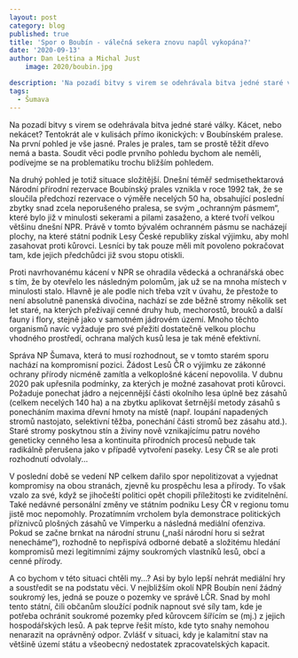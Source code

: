 ```yaml
---
layout: post
category: blog
published: true
title: 'Spor o Boubín - válečná sekera znovu napůl vykopána?'
date: '2020-09-13'
author: Dan Leština a Michal Just
    image: 2020/boubin.jpg

description: 'Na pozadí bitvy s virem se odehrávala bitva jedné staré války. Kácet, nebo nekácet? Tentokrát ale v kulisách přímo ikonických: v Boubínském pralese. Na první pohled je vše jasné. Prales je prales, tam se prostě těžit dřevo nemá a basta. Soudit věci podle prvního pohledu bychom ale neměli, podívejme se na problematiku trochu bližším pohledem.'
tags:
  - Šumava
---
```


Na pozadí bitvy s virem se odehrávala bitva jedné staré války. Kácet, nebo nekácet? Tentokrát ale v kulisách přímo ikonických: v Boubínském pralese. Na první pohled je vše jasné. Prales je prales, tam se prostě těžit dřevo nemá a basta. Soudit věci podle prvního pohledu bychom ale neměli, podívejme se na problematiku trochu bližším pohledem.

Na druhý pohled je totiž situace složitější. Dnešní téměř sedmisethektarová Národní přírodní rezervace Boubínský prales vznikla v roce 1992 tak, že se sloučila předchozí rezervace o výměře necelých 50 ha, obsahující poslední zbytky snad zcela neporušeného pralesa, se svým „ochranným pásmem“, které bylo již v minulosti sekerami a pilami zasaženo, a které tvoří velkou většinu dnešní NPR. Právě v tomto bývalém ochranném pásmu se nacházejí plochy, na které státní podnik Lesy České republiky získal výjimku, aby mohl zasahovat proti kůrovci. Lesníci by tak pouze měli mít povoleno pokračovat tam, kde jejich předchůdci již svou stopu otiskli.

Proti navrhovanému kácení v NPR se ohradila vědecká a ochranářská obec s tím, že by otevřelo les následným polomům, jak už se na mnoha místech v minulosti stalo. Hlavně je ale podle nich třeba vzít v úvahu, že přestože to není absolutně panenská divočina, nachází se zde běžně stromy několik set let staré, na kterých přežívají cenné druhy hub, mechorostů, brouků a další fauny i flory, stejně jako v samotném jádrovém území. Mnoho těchto organismů navíc vyžaduje pro své přežití dostatečně velkou plochu vhodného prostředí, ochrana malých kusů lesa je tak méně efektivní.

Správa NP Šumava, která to musí rozhodnout, se v tomto starém sporu nachází na kompromisní pozici. Žádost Lesů ČR o výjimku ze zákonné ochrany přírody nicméně zamítla a velkoplošné kácení nepovolila. V dubnu 2020 pak upřesnila podmínky, za kterých je možné zasahovat proti kůrovci. Požaduje ponechat jádro a nejcennější části okolního lesa úplně bez zásahů (celkem necelých 140 ha) a na zbytku aplikovat šetrnější metody zásahů s ponecháním maxima dřevní hmoty na místě (např. loupání napadených stromů nastojato, selektivní těžba, ponechání části stromů bez zásahu atd.). Staré stromy poskytnou stín a živiny nově vznikajícímu patru nového geneticky cenného lesa a kontinuita přírodních procesů nebude tak radikálně přerušena jako v případě vytvoření paseky. Lesy ČR se ale proti rozhodnutí odvolaly...

V poslední době se vedení NP celkem dařilo spor nepolitizovat a vyjednat kompromisy na obou stranách, zjevně ku prospěchu lesa a přírody. To však vzalo za své, když se jihočeští politici opět chopili příležitosti ke zviditelnění. Také nedávné personální změny ve státním podniku Lesy ČR v regionu tomu jistě moc nepomohly. Prozatímním vrcholem byla demonstrace politických příznivců plošných zásahů ve Vimperku a následná mediální ofenziva. Pokud se začne brnkat na národní strunu („naší národní horu si sežrat nenecháme“), rozhodně to nepřispívá odborné debatě a složitému hledání kompromisů mezi legitimními zájmy soukromých vlastníků lesů, obcí a cenné přírody.

A co bychom v této situaci chtěli my…? Asi by bylo lepší nehrát mediální hry a soustředit se na podstatu věci. V nejbližším okolí NPR Boubín není žádný soukromý les, jedná se pouze o pozemky ve správě LČR. Snad by mohl tento státní, čili občanům sloužící podnik napnout své síly tam, kde je potřeba ochránit soukromé pozemky před kůrovcem šířícím se (mj.) z jejich hospodářských lesů. A pak teprve řešit místo, kde tyto snahy nemohou nenarazit na oprávněný odpor. Zvlášť v situaci, kdy je kalamitní stav na většině území státu a všeobecný nedostatek zpracovatelských kapacit.

